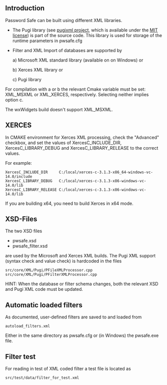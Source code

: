 ## Introduction
Password Safe can be built using different XML libraries.
- The Pugi library (see [pugixml project](http://www.pugixml.org), which is available under the [MIT license](http://www.opensource.org/licenses/mit-license.html)) is part of the source code. This library is used for storage of the runtime parameters in pwsafe.cfg

- Filter and XML Import of databases are supported by

  a) Microsoft XML standard library (available on on Windows) or

  b) Xerces XML library or

  c) Pugi library

For compilation with a or b the relevant Cmake variable must be set: XML_MSXML or XML_XERCES, respectively. Selecting neither implies option c.

The wxWidgets build doesn't support XML_MSXML.

## XERCES
In CMAKE environment for Xerces XML processing, check the "Advanced" checkbox, and set the values of XercesC_INCLUDE_DIR, XercesC_LIBRARY_DEBUG and XercesC_LIBRARY_RELEASE to the correct values.

For example:
```
XercesC_INCLUDE_DIR     C:/local/xerces-c-3.1.3-x86_64-windows-vc-14.0/include
XercesC_LIBRARY_DEBUG   C:/local/xerces-c-3.1.3-x86-windows-vc-14.0/lib
XercesC_LIBRARY_RELEASE C:/local/xerces-c-3.1.3-x86-windows-vc-14.0/lib
```

If you are building x64, you need to build Xerces in x64 mode.

## XSD-Files
The two XSD files
- pwsafe.xsd
- pwsafe_filter.xsd

are used by the Microsoft and Xerces XML builds. The Pugi XML support (syntax check and value check) is hardcoded in the files 
```
src/core/XML/Pugi/PFileXMLProcessor.cpp
src/core/XML/Pugi/PFilterXMLProcessor.cpp
```
HINT: When the database or filter schema changes, both the relevant XSD and Pugi XML code must be updated.

## Automatic loaded filters
As documented, user-defined filters are saved to and loaded from
```
autoload_filters.xml
```

Either in the same directory as pwsafe.cfg or (in Windows) the pwsafe.exe file.

## Filter test
For reading in test of XML coded filter a test file is located as
```
src/test/data/filter_for_test.xml
```
